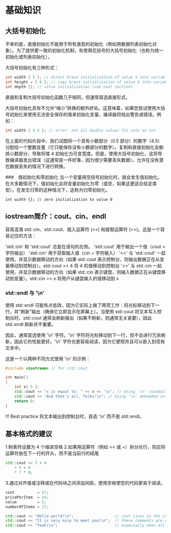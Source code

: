 # 基础知识

## 大括号初始化
不幸的是，直接初始化不能用于所有类型的初始化（例如用数据列表初始化对象）。为了提供更一致的初始化机制，有使用花括号的大括号初始化（也称为统一初始化或列表初始化）。

大括号初始化有三种形式：
``` c++
int width { 5 }; // direct brace initialization of value 5 into variable width (preferred)
int height = { 6 }; // copy brace initialization of value 6 into variable height
int depth {}; // value initialization (see next section)
```
直接和复制大括号初始化函数几乎相同，但通常首选直接形式。

大括号初始化具有不允许“缩小”转换的额外好处。这意味着，如果您尝试使用大括号初始化来使用无法安全保存的值来初始化变量，编译器将抛出警告或错误。例如：
``` c++
int width { 4.5 }; // error: not all double values fit into an int
```
在上面的代码片段中，我们试图将一个具有小数部分（0.5 部分）的数字（4.5）分配给一个整数变量（它只能保存没有小数部分的数字）。复制和直接初始化会删除小数部分，导致将值 4 初始化为可变宽度。但是，使用大括号初始化，这将导致编译器发出错误（这通常是一件好事，因为很少需要丢失数据）。允许在没有潜在数据丢失的情况下进行转换。

###　值初始化和零初始化
当一个变量用空括号初始化时，就会发生值初始化。在大多数情况下，值初始化会将变量初始化为零（或空，如果这更适合给定类型）。在发生归零的这种情况下，这称为归零初始化。

    int width {}; // zero initialization to value 0

## iostream简介：cout、cin、endl
容易混淆 std::cin、std::cout、插入运算符 (<<) 和提取运算符 (>>)。这是一个容易记住的方法：

'std::cin' 和 'std::cout' 总是在语句的左侧。
'std::cout' 用于输出一个值（cout = 字符输出）
'std::cin' 用于获取输入值（cin = 字符输入）
'<<' 与 'std::cout' 一起使用，并显示数据移动的方向（如果 std::cout 表示控制台，则输出数据正在从变量移动到控制台）。std::cout << 4 将 4 的值移动到控制台
'>>' 与 std::cin 一起使用，并显示数据移动的方向（如果 std::cin 表示键盘，则输入数据正在从键盘移动到变量）。std::cin >> x 将用户从键盘输入的值移动到 x

### std::endl 与 '\n'
使用 std::endl 可能有点低效，因为它实际上做了两项工作：将光标移动到下一行，并“刷新”输出（确保它立即显示在屏幕上）。当使用 std::cout 将文本写入控制台时，std::cout 通常会刷新输出（如果不刷新，则通常无关紧要），因此 std::endl 刷新并不重要。

因此，通常首选使用 '\n' 字符。'\n' 字符将光标移动到下一行，但不会进行冗余刷新，因此它的性能更好。'\n' 字符也更容易阅读，因为它更短并且可以嵌入到现有文本中。

这是一个以两种不同方式使用 '\n' 的示例：
```c++
#include <iostream> // for std::cout

int main()
{
    int x{ 5 };
    std::cout << "x is equal to: " << x << '\n'; // Using '\n' standalone
    std::cout << "And that's all, folks!\n"; // Using '\n' embedded into a double-quoted piece of text (note: no single quotes when used this way)
    return 0;
}
```
!!! Best practice
    将文本输出到控制台时，首选 '\n' 而不是 std::endl。

## 基本格式的建议
1.制表符设置为 4 个缩进空格
2.如果用运算符（例如 << 或 +）拆分长行，则应将运算符放在下一行的开头，而不是当前行的结尾
```c++
std::cout << 3 + 4
    + 5 + 6
    * 7 * 8;
```
3.通过对齐值或注释或在代码块之间添加间距，使用空格使您的代码更易于阅读。
```c++
cost          = 57;
pricePerItem  = 24;
value         = 5;
numberOfItems = 17;

std::cout << "Hello world!\n";                  // cout lives in the iostream library
std::cout << "It is very nice to meet you!\n";  // these comments are easier to read
std::cout << "Yeah!\n";                         // especially when all lined up
```